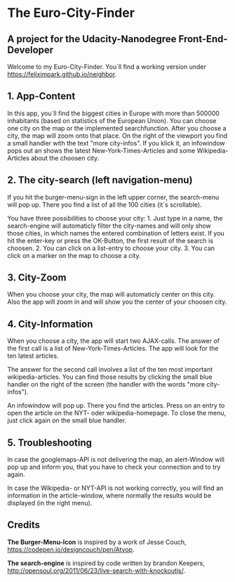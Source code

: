 # The Euro-City-Finder
## A project for the Udacity-Nanodegree Front-End-Developer


Welcome to my Euro-City-Finder. You´ll find a working version under https://feliximpark.github.io/neighbor.



## 1. App-Content
In this app, you´ll find the biggest cities in Europe with more than 500000 inhabitants (based on statistics of the European Union). You can choose one city on the map or the implemented searchfunction.
After you choose a city, the map will zoom onto that place. On the right of the viewport you find a small handler with the text "more city-infos". If you klick it, an infowindow pops out an shows the latest New-York-Times-Articles and some Wikipedia-Articles about the choosen city.


## 2. The city-search (left navigation-menu)
If you hit the burger-menu-sign in the left upper corner, the search-menu will pop up. There you find a list of all the 100 cities (it´s scrollable).

You have three possibilities to choose your city: 1. Just type in a name, the search-engine will automaticly filter the city-names and will only show those cities, in which names the entered combination of letters exist. If you hit the enter-key or press the OK-Button, the first result of the search is choosen. 2. You can click on a list-entry to choose your city. 3. You can click on a marker on the map to choose a city.


## 3. City-Zoom
When you choose your city, the map will automaticly center on this city. Also the app will zoom in and will show you the center of your choosen city.


## 4. City-Information
When you choose a city, the app will start two AJAX-calls. The answer of the first call is a list of New-York-Times-Articles. The app will look for the ten latest articles.

The answer for the second call involves a list of the ten most important wikipedia-articles.
You can find those results by clicking the small blue handler on the right of the screen (the handler with the words "more city-infos").

An infowindow will pop up. There you find the articles. Press on an entry to open the article on the NYT- oder wikipedia-homepage. To close the menu, just click again on the small blue handler.


## 5. Troubleshooting
In case the googlemaps-API is not delivering the map, an alert-Window will pop up and inform you, that you have to check your connection and to try again.

In case the Wikipedia- or NYT-API is not working correctly, you will find an information in the article-window, where normally the results would be displayed (in the right menu).


## Credits
**The Burger-Menu-Icon** is inspired by a work of Jesse Couch, https://codepen.io/designcouch/pen/Atyop.

**The search-engine** is inspired by code written by brandon Keepers, http://opensoul.org/2011/06/23/live-search-with-knockoutjs/.